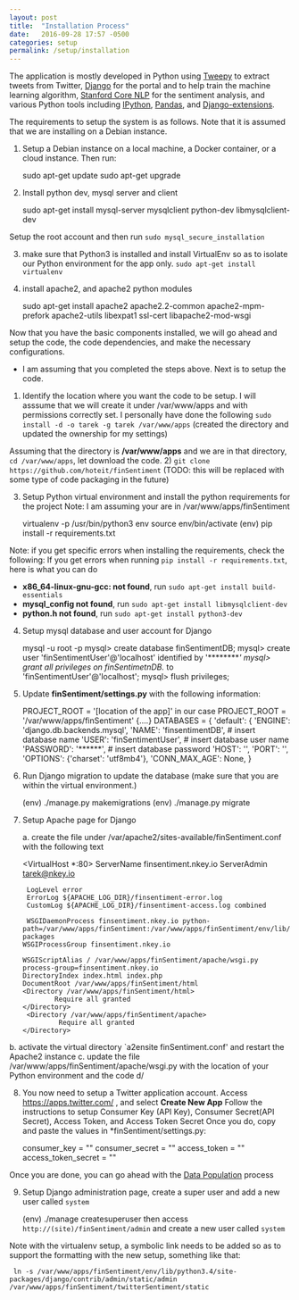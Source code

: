 ```yaml
---
layout: post
title:  "Installation Process"
date:   2016-09-28 17:57 -0500
categories: setup
permalink: /setup/installation
---
```


The application is mostly developed in Python using [Tweepy](http://www.tweepy.org) to extract tweets from Twitter, [Django](https://djangoproject.com) for the portal and to help train the machine learning algorithm, [Stanford Core NLP](https://stanfordnlp.github.io/CoreNLP) for the sentiment analysis, and various Python tools including [IPython](http://ipython.org/), [Pandas](http://pandas.pydata.org/), and [Django-extensions](https://github.com/django-extensions/django-extensions).

The requirements to setup the system is as follows. Note that it is assumed that we are installing on a Debian instance.

1) Setup a Debian instance on a local machine, a Docker container, or a cloud instance. Then run:
     
     sudo apt-get update
     sudo apt-get upgrade

2) Install python dev, mysql server and client

    sudo apt-get install mysql-server mysqlclient python-dev libmysqlclient-dev

Setup the root account and then run `sudo mysql_secure_installation`

3) make sure that Python3 is installed and install VirtualEnv so as to isolate our Python environment for the app only.
`sudo apt-get install virtualenv`

4) install apache2, and apache2 python modules

     sudo apt-get install apache2 apache2.2-common apache2-mpm-prefork apache2-utils libexpat1 ssl-cert libapache2-mod-wsgi

Now that you have the basic components installed, we will go ahead and setup the code, the code dependencies, and make the necessary configurations. 

* I am assuming that you completed the steps above. Next is to setup the code.
1) Identify the location where you want the code to be setup. I will asssume that we will create it under /var/www/apps and with permissions correctly set. I personally have done the following
`sudo install -d -o tarek -g tarek /var/www/apps` (created the directory and updated the ownership for my settings)

Assuming that the directory is **/var/www/apps** and we are in that directory, `cd /var/www/apps`, let download the code.
2) `git clone https://github.com/hoteit/finSentiment`  (TODO: this will be replaced with some type of code packaging in the future)

3) Setup Python virtual environment and install the python requirements for the project Note: I am assuming your are in /var/www/apps/finSentiment

     virtualenv -p /usr/bin/python3 env
     source env/bin/activate
     (env) pip install -r requirements.txt

Note:  if you get specific errors when installing the requirements, check the following:
If you get errors when running `pip install -r requirements.txt`, here is what you can do
* **x86_64-linux-gnu-gcc: not found**, run `sudo apt-get install build-essentials`
* **mysql_config not found**, run `sudo apt-get install libmysqlclient-dev`
* **python.h not found**, run  `sudo apt-get install python3-dev`


4) Setup mysql database and user account for Django

     mysql -u root -p
     mysql> create database finSentimentDB;
     mysql> create user 'finSentimentUser'@'localhost' identified by '*********' 
     mysql> grant all privileges on finSentimetnDB.* to 'finSentimentUser'@'localhost';
     mysql> flush privileges;

5) Update **finSentiment/settings.py** with the following information:

    PROJECT_ROOT = '[location of the app]' in our case PROJECT_ROOT = '/var/www/apps/finSentiment'
    {....}
    DATABASES = {
    'default': {
        'ENGINE': 'django.db.backends.mysql',
        'NAME': 'finsentimentDB', # insert database name
        'USER': 'finSentimentUser', # insert database user name
        'PASSWORD': '******', # insert database password
        'HOST': '',
        'PORT': '',
        'OPTIONS': {'charset': 'utf8mb4'},
        'CONN_MAX_AGE': None,
    }

6) Run Django migration to update the database (make sure that you are within the virtual environment.)
   
    (env)  ./manage.py makemigrations
    (env)  ./manage.py migrate
 
7) Setup Apache page for Django
    
    a. create the file under /var/apache2/sites-available/finSentiment.conf with the following text

     <VirtualHost *:80>
        ServerName finsentiment.nkey.io
        ServerAdmin tarek@nkey.io

        LogLevel error
        ErrorLog ${APACHE_LOG_DIR}/finsentiment-error.log
        CustomLog ${APACHE_LOG_DIR}/finsentiment-access.log combined

        WSGIDaemonProcess finsentiment.nkey.io python-path=/var/www/apps/finSentiment:/var/www/apps/finSentiment/env/lib/python3.4/site-packages
       WSGIProcessGroup finsentiment.nkey.io

       WSGIScriptAlias / /var/www/apps/finSentiment/apache/wsgi.py process-group=finsentiment.nkey.io
       DirectoryIndex index.html index.php
       DocumentRoot /var/www/apps/finSentiment/html
       <Directory /var/www/apps/finSentiment/html>
               Require all granted
       </Directory>
        <Directory /var/www/apps/finSentiment/apache>
                Require all granted
       </Directory>
    </VirtualHost>
    
 b. activate the virtual directory `a2ensite finSentiment.conf' and restart the Apache2 instance
 c. update the file /var/www/apps/finSentiment/apache/wsgi.py with the location of your Python environment and the code
 d/ 

8) You now need to setup a Twitter application account. Access https://apps.twitter.com/ , and select 
**Create New App** Follow the instructions to setup Consumer Key (API Key), Consumer Secret(API Secret), Access Token, and Access Token Secret
Once you do, copy and paste the values in *finSentiment/settings.py:

    consumer_key = ""
    consumer_secret = ""
    access_token = ""
    access_token_secret = ""

Once you are done, you can go ahead with the [Data Population](/finSentiment/setup/datapopulation) process
 

9) Setup Django administration page, create a super user and add a new user called `system`
 
    (env) ./manage createsuperuser
    then access `http://(site)/finSentiment/admin`
    and create a new user called `system`
  
 Note with the virtualenv setup, a symbolic link needs to be added so as to support the formatting
 with the new setup, something like that:
 
     ln -s /var/www/apps/finSentiment/env/lib/python3.4/site-packages/django/contrib/admin/static/admin /var/www/apps/finSentiment/twitterSentiment/static
 
 